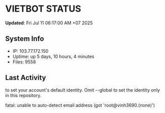 # VIETBOT STATUS
**Updated**: Fri Jul 11 06:17:00 AM +07 2025

## System Info
- IP: 103.77.172.150
- Uptime: up 5 days, 10 hours, 4 minutes
- Files: 9558

## Last Activity

to set your account's default identity.
Omit --global to set the identity only in this repository.

fatal: unable to auto-detect email address (got 'root@vinh3690.(none)')
